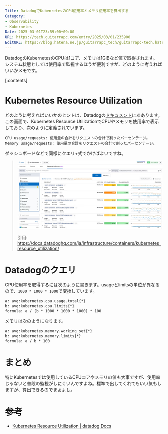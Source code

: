 ```yaml
---
Title: DatadogでKubenretesのCPU使用率とメモリ使用率を算出する
Category:
- Observability
- Kubernetes
Date: 2025-03-01T23:59:00+09:00
URL: https://tech.guitarrapc.com/entry/2025/03/01/235900
EditURL: https://blog.hatena.ne.jp/guitarrapc_tech/guitarrapc-tech.hatenablog.com/atom/entry/6802418398333267654
---
```


DatadogのKubernetesのCPUは1コア、メモリは1GiBなど値で取得されます。
システム状態としては使用率で監視するほうが便利ですが、どのように考えればいいかメモです。

[:contents]

# Kubernetes Resource Utilization

どのように考えればいいかのヒントは、Datadogの[ドキュメント](https://docs.datadoghq.com/ja/infrastructure/containers/kubernetes_resource_utilization/?tab=cpu)にああります。この画面で、Kubernetes Resource UtilizationでCPUやメモリを使用率で表示しており、次のように定義されています。

```
CPU usage/requests: 使用量の合計をリクエストの合計で割ったパーセンテージ。
Memory usage/requests: 使用量の合計をリクエストの合計で割ったパーセンテージ。
```

ダッシュボードなどで同様にクエリ+式でかけばよいですね。

> ![alt text](image.png)
>
> 引用: https://docs.datadoghq.com/ja/infrastructure/containers/kubernetes_resource_utilization/

# Datadogのクエリ

CPU使用率を取得するには次のように書きます。usageとlimitsの単位が異なるので、`1000 * 1000 * 1000`で変換しています。

```
a: avg:kubernetes.cpu.usage.total{*}
b: avg:kubernetes.cpu.limits{*}
formula: a / (b * 1000 * 1000 * 1000) * 100
```

メモリは次のようになります。

```
a: avg:kubernetes.memory.working_set{*}
b: avg:kubernetes.memory.limits{*}
formula: a / b * 100
```

# まとめ

特にKubernetesでは使用しているCPUコアやメモリの値も大事ですが、使用率じゃないと普段の監視がしにくいんですよね。標準で出してくれてもいい気もしますが、算出できるのでまぁよし。

# 参考

* [Kubernetes Resource Utilization | datadog Docs](https://docs.datadoghq.com/ja/infrastructure/containers/kubernetes_resource_utilization/?tab=cpu)
